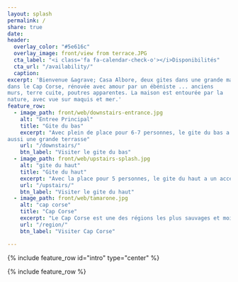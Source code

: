 ```yaml
---
layout: splash
permalink: /
share: true
date:
header:
  overlay_color: "#5e616c"
  overlay_image: front/view from terrace.JPG
  cta_label: "<i class='fa fa-calendar-check-o'></i>Disponibilités"
  cta_url: "/availability/"
  caption:
excerpt: 'Bienvenue &agrave; Casa Albore, deux gites dans une grande maison de village
dans le Cap Corse, rénovée avec amour par un ébéniste ... anciens
murs, terre cuite, poutres apparentes. La maison est entourée par la
nature, avec vue sur maquis et mer.'
feature_row:
  - image_path: front/web/downstairs-entrance.jpg
    alt: "Entree Principal"
    title: "Gite du bas"
    excerpt: "Avec plein de place pour 6-7 personnes, le gite du bas a
aussi une grande terrasse"
    url: "/downstairs/"
    btn_label: "Visiter le gite du bas"
  - image_path: front/web/upstairs-splash.jpg
    alt: "gite du haut"
    title: "Gite du haut"
    excerpt: "Avec la place pour 5 personnes, le gite du haut a un access independent et un grand salon"
    url: "/upstairs/"
    btn_label: "Visiter le gite du haut"
  - image_path: front/web/tamarone.jpg
    alt: "cap corse"
    title: "Cap Corse"
    excerpt: "Le Cap Corse est une des régions les plus sauvages et moins peuplée de toute l'île de Beauté."
    url: "/region/"
    btn_label: "Visiter Cap Corse"

---
```


{% include feature_row id="intro" type="center" %}

{% include feature_row %}
